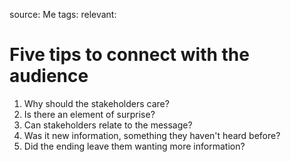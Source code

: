 source: Me
tags:
relevant:

# Five tips to connect with the audience

1. Why should the stakeholders care?
2. Is there an element of surprise?
3. Can stakeholders relate to the message?
4. Was it new information, something they haven't heard before?
5. Did the ending leave them wanting more information?
